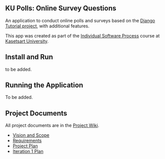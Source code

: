 ## KU Polls: Online Survey Questions 

An application to conduct online polls and surveys based
on the [Django Tutorial project](https://docs.djangoproject.com/en/4.1/intro/), with
additional features.

This app was created as part of the [Individual Software Process](
https://cpske.github.io/ISP) course at [Kasetsart University](https://www.ku.ac.th).

## Install and Run

to be added.

## Running the Application

To be added.

## Project Documents

All project documents are in the [Project Wiki](../../wiki/Home).

- [Vision and Scope](../../wiki/Vision%20and%20Scope)
- [Requirements](../../wiki/Requirements)
- [Project Plan](../../wiki/Project%20Plan)
- [Iteration 1 Plan](../../wiki/Iteration%201%20Plan)